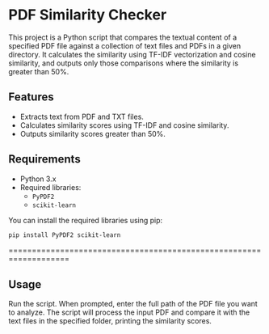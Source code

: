 # PDF Similarity Checker

This project is a Python script that compares the textual content of a specified PDF file against a collection of text files and PDFs in a given directory. It calculates the similarity using TF-IDF vectorization and cosine similarity, and outputs only those comparisons where the similarity is greater than 50%.

## Features

- Extracts text from PDF and TXT files.
- Calculates similarity scores using TF-IDF and cosine similarity.
- Outputs similarity scores greater than 50%.

## Requirements

- Python 3.x
- Required libraries:
  - `PyPDF2`
  - `scikit-learn`

You can install the required libraries using pip:

```bash
pip install PyPDF2 scikit-learn
```
===================================================================
## Usage
Run the script.
When prompted, enter the full path of the PDF file you want to analyze.
The script will process the input PDF and compare it with the text files in the specified folder, printing the similarity scores.
